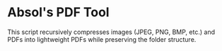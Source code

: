 # Absol's PDF Tool
This script recursively compresses images (JPEG, PNG, BMP, etc.) and PDFs into lightweight PDFs while preserving the folder structure.
